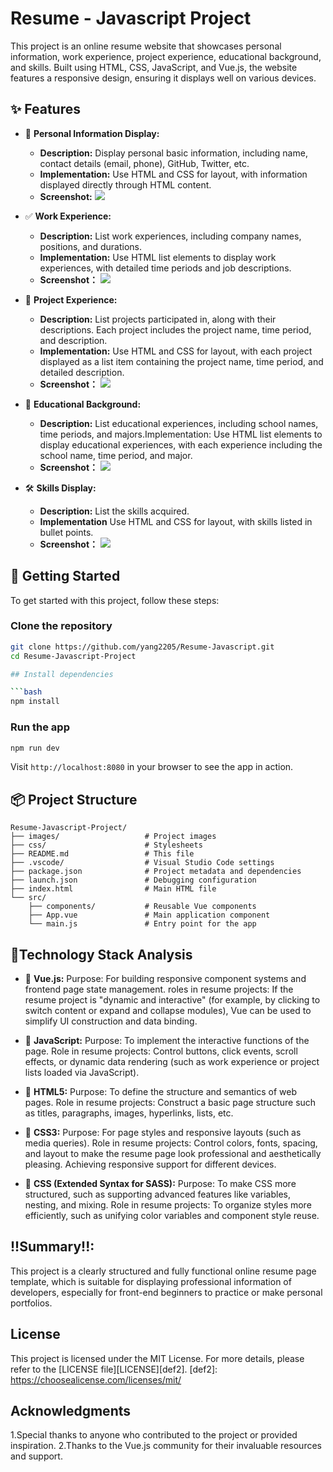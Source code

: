 # Resume - Javascript Project

<!-- Project Description & Overview - Authored by 杨慧萍 -->
This project is an online resume website that showcases personal information, work experience, project experience, educational background, and skills. Built using HTML, CSS, JavaScript, and Vue.js, the website features a responsive design, ensuring it displays well on various devices.

## ✨ Features

<!-- Features Section - Authored by 杨慧萍 -->
- 📝 **Personal Information Display:**
  - **Description:** Display personal basic information, including name, contact details (email, phone), GitHub, Twitter, etc.
  - **Implementation:** Use HTML and CSS for layout, with information displayed directly through HTML content.
  - **Screenshot:** <img src="images/sreya.png" />

- ✅ **Work Experience:**
  - **Description:**  List work experiences, including company names, positions, and durations.
  - **Implementation:** Use HTML list elements to display work experiences, with detailed time periods and job descriptions.
  - **Screenshot：** <img src="images/screenshot_check_task.png" />

- 💾 **Project Experience:**
  - **Description:** List projects participated in, along with their descriptions. Each project includes the project name, time period, and description.
  -  **Implementation:**  Use HTML and CSS for layout, with each project displayed as a list item containing the project name, time period, and detailed description.
  - **Screenshot：** <img src="images/screenshot_add_task.png" />
  

- 🎨 **Educational Background:**
  - **Description:**  List educational experiences, including school names, time periods, and majors.Implementation: Use HTML list elements to display educational experiences, with each experience including the school name, time period, and major.
  - **Screenshot：** <img src="images/screenshot_task_list.png" />


- 🛠️ **Skills Display:**
  - **Description:** List the skills acquired.
  - **Implementation** Use HTML and CSS for layout, with skills listed in bullet points.
  - **Screenshot：** <img src="images/screenshot_delete_task.png" />

## 🚀 Getting Started

<!-- Getting Started Section - Authored by 杨慧萍 -->
To get started with this project, follow these steps:

### Clone the repository

```bash
git clone https://github.com/yang2205/Resume-Javascript.git
cd Resume-Javascript-Project

## Install dependencies

```bash
npm install
```

### Run the app

```bash
npm run dev
```

Visit `http://localhost:8080` in your browser to see the app in action.

## 📦 Project Structure
<!-- Features Section - Authored by 全璐瑶 -->
```
Resume-Javascript-Project/
├── images/                   # Project images
├── css/                      # Stylesheets
├── README.md                 # This file
├── .vscode/                  # Visual Studio Code settings
├── package.json              # Project metadata and dependencies
├── launch.json               # Debugging configuration
├── index.html                # Main HTML file
└── src/
    ├── components/           # Reusable Vue components
    ├── App.vue               # Main application component
    └── main.js               # Entry point for the app
```



## 📮Technology Stack Analysis
<!-- Features Section - Authored by 全璐瑶  -->
- 📝 **Vue.js:**
Purpose: For building responsive component systems and frontend page state management.
roles in resume projects:
If the resume project is "dynamic and interactive" (for example, by clicking to switch content or expand and collapse modules), Vue can be used to simplify UI construction and data binding.

- 📝 **JavaScript:**
Purpose: To implement the interactive functions of the page.
Role in resume projects:
Control buttons, click events, scroll effects, or dynamic data rendering (such as work experience or project lists loaded via JavaScript).

- 📝 **HTML5:**
Purpose: To define the structure and semantics of web pages.
Role in resume projects:
Construct a basic page structure such as titles, paragraphs, images, hyperlinks, lists, etc.

- 📝 **CSS3:**
Purpose: For page styles and responsive layouts (such as media queries).
Role in resume projects:
Control colors, fonts, spacing, and layout to make the resume page look professional and aesthetically pleasing.
Achieving responsive support for different devices.

- 📝 **CSS (Extended Syntax for SASS):**
Purpose: To make CSS more structured, such as supporting advanced features like variables, nesting, and mixing.
Role in resume projects:
To organize styles more efficiently, such as unifying color variables and component style reuse.

## !!Summary!!:
<!-- Features Section - Authored by 全璐瑶  -->
This project is a clearly structured and fully functional online resume page template, which is suitable for displaying professional information of developers, especially for front-end beginners to practice or make personal portfolios.


## License

<!-- License Section - Authored by 全璐瑶  -->
This project is licensed under the MIT License. For more details, please refer to the [LICENSE file][LICENSE][def2].
[def2]: https://choosealicense.com/licenses/mit/

## Acknowledgments
1.Special thanks to anyone who contributed to the project or provided inspiration.
2.Thanks to the Vue.js community for their invaluable resources and support.

